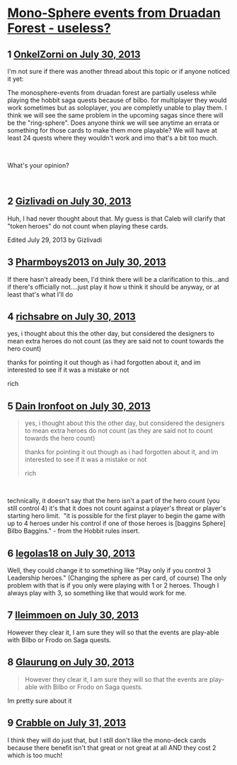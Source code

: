 # [Mono-Sphere events from Druadan Forest - useless?](https://community.fantasyflightgames.com/topic/87413-mono-sphere-events-from-druadan-forest-useless/)

## 1 [OnkelZorni on July 30, 2013](https://community.fantasyflightgames.com/topic/87413-mono-sphere-events-from-druadan-forest-useless/?do=findComment&comment=825991)

I'm not sure if there was another thread about this topic or if anyone noticed it yet:

The monosphere-events from druadan forest are partially useless while playing the hobbit saga quests because of bilbo. for multiplayer they would work sometimes but as soloplayer, you are completly unable to play them. I think we will see the same problem in the upcoming sagas since there will be the "ring-sphere". Does anyone think we will see anytime an errata or something for those cards to make them more playable? We will have at least 24 quests where they wouldn't work and imo that's a bit too much.

 

What's your opinion?

 

## 2 [Gizlivadi on July 30, 2013](https://community.fantasyflightgames.com/topic/87413-mono-sphere-events-from-druadan-forest-useless/?do=findComment&comment=826039)

Huh, I had never thought about that. My guess is that Caleb will clarify that "token heroes" do not count when playing these cards.

Edited July 29, 2013 by Gizlivadi

## 3 [Pharmboys2013 on July 30, 2013](https://community.fantasyflightgames.com/topic/87413-mono-sphere-events-from-druadan-forest-useless/?do=findComment&comment=826047)

If there hasn't already been, I'd think there will be a clarification to this...and if there's officially not....just play it how u think it should be anyway, or at least that's what I'll do

## 4 [richsabre on July 30, 2013](https://community.fantasyflightgames.com/topic/87413-mono-sphere-events-from-druadan-forest-useless/?do=findComment&comment=826099)

yes, i thought about this the other day, but considered the designers to mean extra heroes do not count (as they are said not to count towards the hero count)

thanks for pointing it out though as i had forgotten about it, and im interested to see if it was a mistake or not

rich

## 5 [Dain Ironfoot on July 30, 2013](https://community.fantasyflightgames.com/topic/87413-mono-sphere-events-from-druadan-forest-useless/?do=findComment&comment=826149)

> yes, i thought about this the other day, but considered the designers to mean extra heroes do not count (as they are said not to count towards the hero count)
> 
> thanks for pointing it out though as i had forgotten about it, and im interested to see if it was a mistake or not
> 
> rich

 

technically, it doesn't say that the hero isn't a part of the hero count (you still control 4) it's that it does not count against a player's threat or player's starting hero limit.  "it is possible for the first player to begin the game with up to 4 heroes under his control if one of those heroes is [baggins Sphere] Bilbo Baggins." - from the Hobbit rules insert.

## 6 [legolas18 on July 30, 2013](https://community.fantasyflightgames.com/topic/87413-mono-sphere-events-from-druadan-forest-useless/?do=findComment&comment=826167)

Well, they could change it to something like "Play only if you control 3 Leadership heroes." (Changing the sphere as per card, of course) The only problem with that is if you only were playing with 1 or 2 heroes. Though I always play with 3, so something like that would work for me.

## 7 [lleimmoen on July 30, 2013](https://community.fantasyflightgames.com/topic/87413-mono-sphere-events-from-druadan-forest-useless/?do=findComment&comment=826438)

However they clear it, I am sure they will so that the events are play-able with Bilbo or Frodo on Saga quests.

## 8 [Glaurung on July 30, 2013](https://community.fantasyflightgames.com/topic/87413-mono-sphere-events-from-druadan-forest-useless/?do=findComment&comment=826451)

> However they clear it, I am sure they will so that the events are play-able with Bilbo or Frodo on Saga quests.

Im pretty sure about it

## 9 [Crabble on July 31, 2013](https://community.fantasyflightgames.com/topic/87413-mono-sphere-events-from-druadan-forest-useless/?do=findComment&comment=827100)

I think they will do just that, but I still don't like the mono-deck cards because there benefit isn't that great or not great at all AND they cost 2 which is too much!

